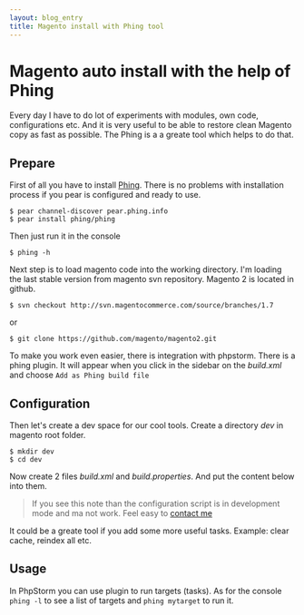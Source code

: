 ```yaml
---
layout: blog_entry
title: Magento install with Phing tool
---
```


Magento auto install with the help of Phing
===========================================
Every day I have to do lot of experiments with modules, own code, configurations etc. And it is very useful to be able to restore clean Magento copy as fast as possible.
The Phing is a a greate tool which helps to do that.

Prepare
-------

First of all you have to install [Phing](http://www.phing.info/).
There is no problems with installation process if you pear is configured and ready to use.

	$ pear channel-discover pear.phing.info
	$ pear install phing/phing

Then just run it in the console

	$ phing -h

Next step is to load magento code into the working directory. I'm loading the last stable version from magento svn repository. Magento 2 is located in github.

	$ svn checkout http://svn.magentocommerce.com/source/branches/1.7

or

	$ git clone https://github.com/magento/magento2.git

To make you work even easier, there is integration with phpstorm. There is a phing plugin. It will appear when you click in the sidebar on the *build.xml* and choose
`Add as Phing build file`


Configuration
-------------
Then let's create a dev space for our cool tools. Create a directory *dev* in magento root folder.

	$ mkdir dev
	$ cd dev

Now create 2 files *build.xml* and *build.properties*.
And put the content below into them.

> If you see this note than the configuration script is in development mode and ma not work.
> Feel easy to [contact me](/about.html)

<script src="https://gist.github.com/3775754.js"> </script>

It could be a greate tool if you add some more useful tasks. Example: clear cache, reindex all etc.

Usage
-----
In PhpStorm you can use plugin to run targets (tasks).
As for the console `phing -l` to see a list of targets and `phing mytarget` to run it.

